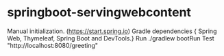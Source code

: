 # springboot-servingwebcontent
Manual initialization. (https://start.spring.io)
Gradle dependencies { Spring Web, Thymeleaf, Spring Boot and DevTools.}
Run ./gradlew bootRun
Test "http://localhost:8080/greeting"

